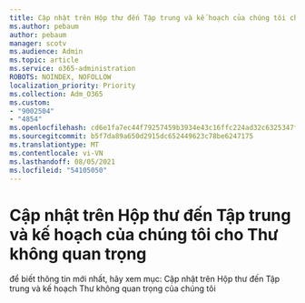 ```yaml
---
title: Cập nhật trên Hộp thư đến Tập trung và kế hoạch của chúng tôi cho Thư không quan trọng
ms.author: pebaum
author: pebaum
manager: scotv
ms.audience: Admin
ms.topic: article
ms.service: o365-administration
ROBOTS: NOINDEX, NOFOLLOW
localization_priority: Priority
ms.collection: Adm_O365
ms.custom:
- "9002504"
- "4854"
ms.openlocfilehash: cd6e1fa7ec44f79257459b3934e43c16ffc224ad32c6325347fd7fb4a19e5312
ms.sourcegitcommit: b5f7da89a650d2915dc652449623c78be6247175
ms.translationtype: MT
ms.contentlocale: vi-VN
ms.lasthandoff: 08/05/2021
ms.locfileid: "54105050"
---
```

# <a name="update-on-focused-inbox-and-our-plans-for-clutter"></a>Cập nhật trên Hộp thư đến Tập trung và kế hoạch của chúng tôi cho Thư không quan trọng

để biết thông tin mới nhất, hãy xem mục: Cập nhật trên Hộp thư đến Tập trung và kế hoạch Thư không quan trọng của chúng tôi
